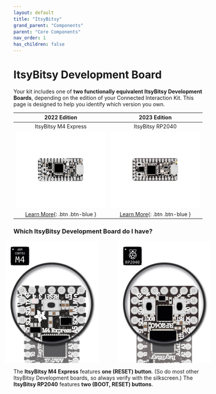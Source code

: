 ```yaml
---
layout: default
title: "ItsyBitsy"
grand_parent: "Components"
parent: "Core Components"
nav_order: 1
has_children: false
---
```


# ItsyBitsy Development Board

Your kit includes one of **two functionally equivalent ItsyBitsy Development Boards**, depending on the edition of your Connected Interaction Kit. This page is designed to help you identify which version you own.

|                         2022 Edition                         |                         2023 Edition                         |
| :----------------------------------------------------------: | :----------------------------------------------------------: |
|                     ItsyBitsy M4 Express                     |                       ItsyBitsy RP2040                       |
| <img src="assets/ItsyBitsy-M4-Express.png" alt="BitsyExpander" width="400"/> | <img src="assets/ItsyBitsy-RP2040.png" alt="BitsyExpander" width="400"/> |
|    [Learn More](itsybitsy-m4-express){: .btn .btn-blue }     |      [Learn More](itsybitsy-rp2040){: .btn .btn-blue }       |

### Which ItsyBitsy Development Board do I have?

<p align="center" style="display: flex; justify-content: center;">
  <img src="assets/recognize_IB_M4.jpg" width="250px" alt="Identify ItsyBitsy M4 Express" style="margin-right: 25px;">
  <img src="assets/recognize_IB_RP2040.jpg" width="250px" alt="Identify ItsyBitsy RP2040" style="margin-left: 25px;">
</p>



The **ItsyBitsy M4 Express** features **one (RESET) button**. (So do most other ItsyBitsy Development boards, so always verify with the silkscreen.)
The **ItsyBitsy RP2040** features **two (BOOT, RESET) buttons**.

